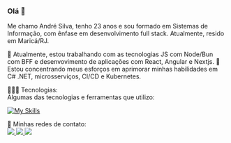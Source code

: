 
### Olá 👋
Me chamo André Silva, tenho 23 anos e sou formado em Sistemas de Informação, com ênfase em desenvolvimento full stack. Atualmente, resido em Maricá/RJ.

🔭 Atualmente, estou trabalhando com as tecnologias JS com Node/Bun com BFF e desenvovimento de aplicações com React, Angular e Nextjs.
🌱 Estou concentrando meus esforços em aprimorar minhas habilidades em C# .NET, microsserviços, CI/CD e Kubernetes.


👨🏽‍💻 Tecnologias:<br />
Algumas das tecnologias e ferramentas que utilizo:

[![My Skills](https://skillicons.dev/icons?i=js,typescript,bun,python,cs,dotnet,spring,laravel,react,nextjs,angular,nestjs,rabbitmq,git,docker,kubernetes,postgres,mysql,mongodb)](https://skillicons.dev)

<!--👾 Minhas Estatísticas:

<div><img height="180em" src="https://github-readme-stats.vercel.app/api?username=andre06x&show_icons=true&theme=dracula&include_all_commits=true&count_private=true"/><a href="https://github.com/andre06x"><img height="180em" src="https://github-readme-stats.vercel.app/api/top-langs/?username=andre06x&layout=compact&langs_count=7&theme=dracula"/></div>
-->

💬 Minhas redes de contato:<br/>
<a href="https://api.whatsapp.com/send?phone=21966270362" target="_blank"> <img src="https://img.shields.io/badge/WhatsApp-25D366?style=for-the-badge&logo=whatsapp&logoColor=white"> </img> </a>
<a href="https://www.linkedin.com/in/andr%C3%A9-silva-440157207/" target="_blank"> <img src="https://img.shields.io/badge/LinkedIn-0077B5?style=for-the-badge&logo=linkedin&logoColor=white"> </img> </a>
<a href="mailto:andre06x" target="_blank"> <img src="https://img.shields.io/badge/Gmail-D14836?style=for-the-badge&logo=gmail&logoColor=white"> </img> </a>

